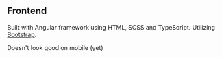## Frontend

Built with Angular framework using HTML, SCSS and TypeScript. Utilizing [Bootstrap](https://getbootstrap.com/).

Doesn't look good on mobile (yet)
